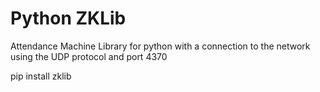 # Python ZKLib #

Attendance Machine Library for python with a connection to the network using the UDP protocol and port 4370

pip install zklib
